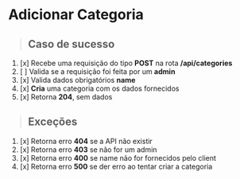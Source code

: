 # Adicionar Categoria

> ## Caso de sucesso

1. [x] Recebe uma requisição do tipo **POST** na rota **/api/categories**
2. [ ] Valida se a requisição foi feita por um **admin**
3. [x] Valida dados obrigatórios **name**
4. [x] **Cria** uma categoria com os dados fornecidos
5. [x] Retorna **204**, sem dados

> ## Exceções

1. [x] Retorna erro **404** se a API não existir
2. [x] Retorna erro **403** se não for um admin
3. [x] Retorna erro **400** se name não for fornecidos pelo client
4. [x] Retorna erro **500** se der erro ao tentar criar a categoria